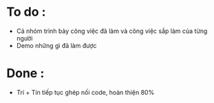 # To do :
* Cả nhóm trình bày công việc đã làm và công việc sắp làm của từng người
* Demo những gì đã làm được

# Done :
* Trí + Tín tiếp tục ghép nối code, hoàn thiện 80%

